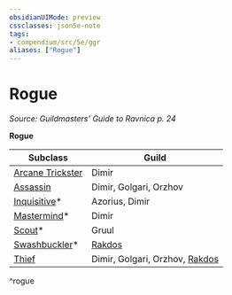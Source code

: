 ```yaml
---
obsidianUIMode: preview
cssclasses: json5e-note
tags:
- compendium/src/5e/ggr
aliases: ["Rogue"]
---
```

# Rogue
*Source: Guildmasters' Guide to Ravnica p. 24* 

**Rogue**

| Subclass | Guild |
|----------|-------|
| [Arcane Trickster](/Systems/5e/classes/rogue-arcane-trickster.md) | Dimir |
| [Assassin](/Systems/5e/classes/rogue-assassin.md) | Dimir, Golgari, Orzhov |
| [Inquisitive](/Systems/5e/classes/rogue-inquisitive-xge.md)* | Azorius, Dimir |
| [Mastermind](/Systems/5e/classes/rogue-mastermind-xge.md)* | Dimir |
| [Scout](/Systems/5e/classes/rogue-scout-xge.md)* | Gruul |
| [Swashbuckler](/Systems/5e/classes/rogue-swashbuckler-xge.md)* | [Rakdos](/Systems/5e/bestiary/npc/rakdos-ggr.md) |
| [Thief](/Systems/5e/classes/rogue-thief.md) | Dimir, Golgari, Orzhov, [Rakdos](/Systems/5e/bestiary/npc/rakdos-ggr.md) |
^rogue